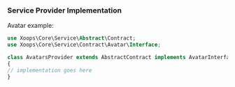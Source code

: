 ### Service Provider Implementation 

Avatar example: 

```php
use Xoops\Core\Service\Abstract\Contract; 
use Xoops\Core\Service\Contract\Avatar\Interface; 

class AvatarsProvider extends AbstractContract implements AvatarInterface 
{ 
// implementation goes here 
}
```

